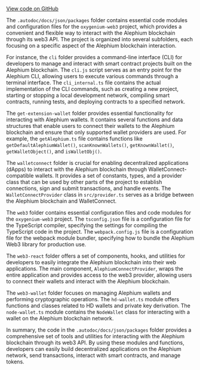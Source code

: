 [View code on GitHub](https://github.com/oxygenium/oxygenium-web3/.autodoc/docs/json/packages)

The `.autodoc/docs/json/packages` folder contains essential code modules and configuration files for the `oxygenium-web3` project, which provides a convenient and flexible way to interact with the Alephium blockchain through its web3 API. The project is organized into several subfolders, each focusing on a specific aspect of the Alephium blockchain interaction.

For instance, the `cli` folder provides a command-line interface (CLI) for developers to manage and interact with smart contract projects built on the Alephium blockchain. The `cli.js` script serves as an entry point for the Alephium CLI, allowing users to execute various commands through a terminal interface. The `cli_internal.ts` file contains the actual implementation of the CLI commands, such as creating a new project, starting or stopping a local development network, compiling smart contracts, running tests, and deploying contracts to a specified network.

The `get-extension-wallet` folder provides essential functionality for interacting with Alephium wallets. It contains several functions and data structures that enable users to connect their wallets to the Alephium blockchain and ensure that only supported wallet providers are used. For example, the `getAlephium.ts` file contains functions like `getDefaultAlephiumWallet()`, `scanKnownWallets()`, `getKnownWallet()`, `getWalletObject()`, and `isWalletObj()`.

The `walletconnect` folder is crucial for enabling decentralized applications (dApps) to interact with the Alephium blockchain through WalletConnect-compatible wallets. It provides a set of constants, types, and a provider class that can be used by other parts of the project to establish connections, sign and submit transactions, and handle events. The `WalletConnectProvider` class in `src/provider.ts` serves as a bridge between the Alephium blockchain and WalletConnect.

The `web3` folder contains essential configuration files and code modules for the `oxygenium-web3` project. The `tsconfig.json` file is a configuration file for the TypeScript compiler, specifying the settings for compiling the TypeScript code in the project. The `webpack.config.js` file is a configuration file for the webpack module bundler, specifying how to bundle the Alephium Web3 library for production use.

The `web3-react` folder offers a set of components, hooks, and utilities for developers to easily integrate the Alephium blockchain into their web applications. The main component, `AlephiumConnectProvider`, wraps the entire application and provides access to the web3 provider, allowing users to connect their wallets and interact with the Alephium blockchain.

The `web3-wallet` folder focuses on managing Alephium wallets and performing cryptographic operations. The `hd-wallet.ts` module offers functions and classes related to HD wallets and private key derivation. The `node-wallet.ts` module contains the `NodeWallet` class for interacting with a wallet on the Alephium blockchain network.

In summary, the code in the `.autodoc/docs/json/packages` folder provides a comprehensive set of tools and utilities for interacting with the Alephium blockchain through its web3 API. By using these modules and functions, developers can easily build decentralized applications on the Alephium network, send transactions, interact with smart contracts, and manage tokens.
